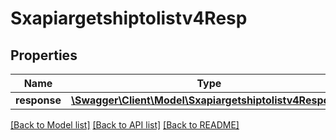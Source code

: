 # Sxapiargetshiptolistv4Resp

## Properties
Name | Type | Description | Notes
------------ | ------------- | ------------- | -------------
**response** | [**\Swagger\Client\Model\Sxapiargetshiptolistv4Response**](Sxapiargetshiptolistv4Response.md) |  | [optional] 

[[Back to Model list]](../README.md#documentation-for-models) [[Back to API list]](../README.md#documentation-for-api-endpoints) [[Back to README]](../README.md)


